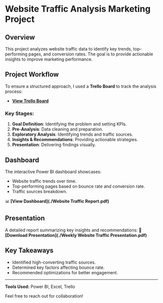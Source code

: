 # Website Traffic Analysis Marketing Project

## Overview
This project analyzes website traffic data to identify key trends, top-performing pages, and conversion rates. The goal is to provide actionable insights to improve marketing performance.

## Project Workflow
To ensure a structured approach, I used a **Trello Board** to track the analysis process:
- **[View Trello Board](Trello1.jpg)** 

### Key Stages:
1. **Goal Definition**: Identifying the problem and setting KPIs.
2. **Pre-Analysis**: Data cleaning and preparation.
3. **Exploratory Analysis**: Identifying trends and traffic sources.
4. **Insights & Recommendations**: Providing actionable strategies.
5. **Presentation**: Delivering findings visually.

## Dashboard
The interactive Power BI dashboard showcases:
- Website traffic trends over time.
- Top-performing pages based on bounce rate and conversion rate.
- Traffic sources breakdown.

📊 **[View Dashboard](./Website Traffic Report.pdf)** 

## Presentation
A detailed report summarizing key insights and recommendations:
📄 **[Download Presentation](./Weekly Website Traffic Presentation.pdf)** 

## Key Takeaways
- Identified high-converting traffic sources.
- Determined key factors affecting bounce rate.
- Recommended optimizations for better engagement.

---
**Tools Used:** Power BI, Excel, Trello

Feel free to reach out for collaboration!
